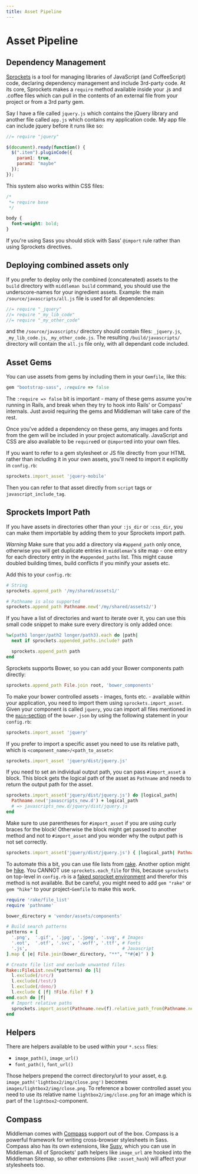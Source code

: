 ```yaml
---
title: Asset Pipeline
---
```


# Asset Pipeline

## Dependency Management

[Sprockets] is a tool for managing libraries of JavaScript (and CoffeeScript)
code, declaring dependency management and include 3rd-party code. At its core,
Sprockets makes a `require` method available inside your .js and .coffee files
which can pull in the contents of an external file from your project or from a
3rd party gem.

Say I have a file called `jquery.js` which contains the jQuery library and
another file called `app.js` which contains my application code. My app file
can include jquery before it runs like so:

``` javascript
//= require "jquery"

$(document).ready(function() {
  $(".item").pluginCode({
    param1: true,
    param2: "maybe"
  });
});
```

This system also works within CSS files:

``` css
/*
 *= require base
 */

body {
  font-weight: bold;
}

```

If you're using Sass you should stick with Sass' `@import` rule rather than
using Sprockets directives.

## Deploying combined assets only

If you prefer to deploy only the combined (concatenated) assets to the `build`
directory with `middleman build` command, you should use the underscore-names
for your ingredient assets. Example: the main `/source/javascripts/all.js` file
is used for all dependencies:

``` javascript
//= require "_jquery"
//= require "_my_lib_code"
//= require "_my_other_code"
```

and the `/source/javascripts/` directory should contain files: `_jquery.js`,
`_my_lib_code.js`, `_my_other_code.js`. The resulting `/build/javascripts/`
directory will contain the `all.js` file only, with all dependant code
included.

## Asset Gems

You can use assets from gems by including them in your `Gemfile`, like this:

```ruby
gem "bootstrap-sass", :require => false
```

The `:require => false` bit is important - many of these gems assume you're
running in Rails, and break when they try to hook into Rails' or Compass'
internals. Just avoid requiring the gems and Middleman will take care of the
rest.

Once you've added a dependency on these gems, any images and fonts from the gem
will be included in your project automatically. JavaScript and CSS are also
available to be `require`ed or `@import`ed into your own files.

If you want to refer to a gem stylesheet or JS file directly from your HTML
rather than including it in your own assets, you'll need to import it
explicitly in `config.rb`:

```ruby
sprockets.import_asset 'jquery-mobile'
```

Then you can refer to that asset directly from `script` tags or
`javascript_include_tag`.

## Sprockets Import Path

If you have assets in directories other than your `:js_dir` or `:css_dir`, you
can make them importable by adding them to your Sprockets import path. 

*Warning* Make sure that you add a directory via `#append_path` only once,
otherwise you will get duplicate entries in `middleman`'s site map - one entry
for each directory entry in the `#appended_paths` list. This might cause
doubled building times, build conflicts if you minify your assets etc.

Add this to your `config.rb`:

```ruby
# String
sprockets.append_path '/my/shared/assets1/'

# Pathname is also supported
sprockets.append_path Pathname.new('/my/shared/assets2/')
```

If you have a list of directories and want to iterate over it, you can use this
small code snippet to make sure every directory is only added once:

```ruby
%w(path1 longer/path2 longer/path3).each do |path|
  next if sprockets.appended_paths.include? path

  sprockets.append_path path
end
```

Sprockets supports Bower, so you can add your Bower components path directly:

```ruby
sprockets.append_path File.join root, 'bower_components'
```

To make your bower controlled assets - images, fonts etc. - available within
your application, you need to import them using `sprockets.import_asset`. Given
your component is called `jquery`, you can import all files mentioned in the
[`main`-section](https://github.com/bower/bower.json-spec) of the `bower.json`
by using the following statement in your `config.rb`:

```ruby
sprockets.import_asset 'jquery'
```

If you prefer to import a specific asset you need to use its relative path,
which is `<component_name>/<path_to_asset>`:

```ruby
sprockets.import_asset 'jquery/dist/jquery.js'
```

If you need to set an individual output path, you can pass `#import_asset`
a block. This block gets the logical path of the asset as `Pathname` and needs
to return the output path for the asset.

```ruby
sprockets.import_asset('jquery/dist/jquery.js') do |logical_path|
  Pathname.new('javascripts_new.d') + logical_path
  # => javascripts_new.d/jquery/dist/jquery.js
end
```

Make sure to use parentheses for `#import_asset` if you are using curly braces
for the block! Otherwise the block might get passed to another method and not
to `#import_asset` and you wonder why the output path is not set correctly.

```ruby
sprockets.import_asset('jquery/dist/jquery.js') { |logical_path| Pathname.new('javascripts_new.d') + logical_path }
```

To automate this a bit, you can use file lists from
[rake](https://github.com/jimweirich/rake). Another option might be
[hike](https://github.com/sstephenson/hike). You CANNOT use
`sprockets.each_file` for this, because `sprockets` on top-level in `config.rb`
is a [faked sprocket
environment](https://github.com/middleman/middleman-sprockets/blob/master/lib/middleman-sprockets/config_only_environment.rb)
and therefor this method is not available. But be careful, you might need to add `gem
"rake"` or `gem "hike"` to your project-`Gemfile` to make this work.

```ruby
require 'rake/file_list'
require 'pathname'

bower_directory = 'vendor/assets/components'

# Build search patterns
patterns = [
  '.png',  '.gif', '.jpg', '.jpeg', '.svg', # Images
  '.eot',  '.otf', '.svc', '.woff', '.ttf', # Fonts
  '.js',                                    # Javascript
].map { |e| File.join(bower_directory, "**", "*#{e}" ) }

# Create file list and exclude unwanted files
Rake::FileList.new(*patterns) do |l|
  l.exclude(/src/)
  l.exclude(/test/)
  l.exclude(/demo/)
  l.exclude { |f| !File.file? f }
end.each do |f|
  # Import relative paths
  sprockets.import_asset(Pathname.new(f).relative_path_from(Pathname.new(bower_directory)))
end
```

## Helpers

There are helpers available to be used within your `*.scss` files:

* `image_path()`, `image_url()`
* `font_path()`, `font_url()`

Those helpers prepend the correct directory/url to your asset, e.g.
`image_path('lightbox2/img/close.png')` becomes
`images/lightbox2/img/close.png`. To reference a bower controlled asset you
need to use its relative name `lightbox2/img/close.png` for an image which is
part of the `lightbox2`-component.

## Compass

Middleman comes with [Compass] support out of the box. Compass is a powerful
framework for writing cross-browser stylesheets in Sass. Compass also has its
own extensions, like [Susy], which you can use in Middleman. All of Sprockets'
path helpers like `image_url` are hooked into the Middleman Sitemap, so other
extensions (like `:asset_hash`) will affect your stylesheets too.

[Sprockets]: https://github.com/sstephenson/sprockets
[Compass]: http://compass-style.org
[Susy]: http://susy.oddbird.net
